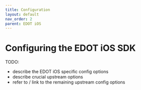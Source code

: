 ```yaml
---
title: Configuration
layout: default
nav_order: 2
parent: EDOT iOS
---
```


# Configuring the EDOT iOS SDK

TODO: 
- describe the EDOT iOS specific config options
- describe crucial upstream options
- refer to / link to the remaining upstream config options